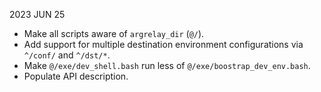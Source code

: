 
2023 JUN 25

*   Make all scripts aware of `argrelay_dir` (`@/`).
*   Add support for multiple destination environment configurations via `^/conf/` and `^/dst/*`.
*   Make `@/exe/dev_shell.bash` run less of `@/exe/boostrap_dev_env.bash`.
*   Populate API description.
